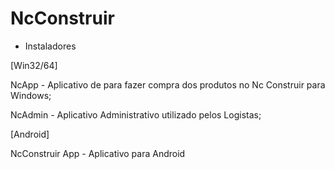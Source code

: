# NcConstruir

* Instaladores

[Win32/64]

NcApp - Aplicativo de para fazer compra dos produtos no Nc Construir para Windows; 

NcAdmin - Aplicativo Administrativo utilizado pelos Logistas;


[Android]

NcConstruir App - Aplicativo para Android

